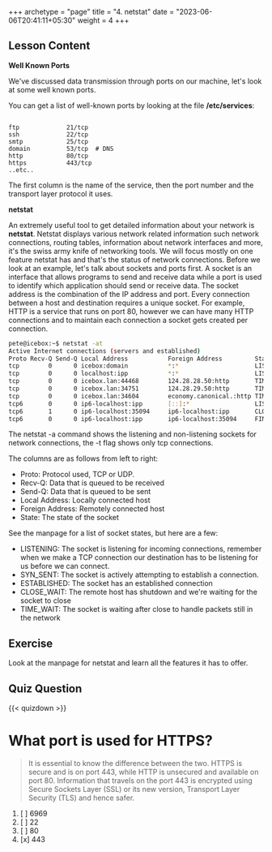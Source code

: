 +++
archetype = "page"
title = "4. netstat"
date = "2023-06-06T20:41:11+05:30"
weight = 4
+++

## Lesson Content

**Well Known Ports**

We've discussed data transmission through ports on our machine, let's look at some well known ports.

You can get a list of well-known ports by looking at the file **/etc/services**: 


```

ftp             21/tcp
ssh             22/tcp
smtp            25/tcp 
domain          53/tcp  # DNS
http            80/tcp
https           443/tcp
..etc..

```


The first column is the name of the service, then the port number and the transport layer protocol it uses.

**netstat**

An extremely useful tool to get detailed information about your network is **netstat**. Netstat displays various network related information such network connections, routing tables, information about network interfaces and more, it's the swiss army knife of networking tools. We will focus mostly on one feature netstat has and that's the status of network connections. Before we look at an example, let's talk about sockets and ports first. A socket is an interface that allows programs to send and receive data while a port is used to identify which application should send or receive data. The socket address is the combination of the IP address and port. Every connection between a host and destination requires a unique socket. For example, HTTP is a service that runs on port 80, however we can have many HTTP connections and to maintain each connection a socket gets created per connection.


```bash
pete@icebox:~$ netstat -at
Active Internet connections (servers and established)
Proto Recv-Q Send-Q Local Address           Foreign Address         State      
tcp        0      0 icebox:domain           *:*                     LISTEN     
tcp        0      0 localhost:ipp           *:*                     LISTEN     
tcp        0      0 icebox.lan:44468        124.28.28.50:http       TIME_WAIT  
tcp        0      0 icebox.lan:34751        124.28.29.50:http       TIME_WAIT  
tcp        0      0 icebox.lan:34604        economy.canonical.:http TIME_WAIT  
tcp6       0      0 ip6-localhost:ipp       [::]:*                  LISTEN     
tcp6       1      0 ip6-localhost:35094     ip6-localhost:ipp       CLOSE_WAIT 
tcp6       0      0 ip6-localhost:ipp       ip6-localhost:35094     FIN_WAIT2

```


The netstat -a command shows the listening and non-listening sockets for network connections, the -t flag shows only tcp connections. 

The columns are as follows from left to right:

* Proto: Protocol used, TCP or UDP.
* Recv-Q: Data that is queued to be received
* Send-Q: Data that is queued to be sent
* Local Address: Locally connected host
* Foreign Address: Remotely connected host
* State: The state of the socket


See the manpage for a list of socket states, but here are a few:

* LISTENING: The socket is listening for incoming connections, remember when we make a TCP connection our destination has to be listening for us before we can connect.
* SYN\_SENT: The socket is actively attempting to establish a connection.
* ESTABLISHED: The socket has an established connection
* CLOSE\_WAIT: The remote host has shutdown and we're waiting for the socket to close
* TIME\_WAIT: The socket is waiting after close to handle packets still in the network


## Exercise

Look at the manpage for netstat and learn all the features it has to offer.

## Quiz Question

{{< quizdown >}}

# What port is used for HTTPS?

> It is essential to know the difference between the two. HTTPS is secure and is on port 443, while HTTP is unsecured and available on port 80. Information that travels on the port 443 is encrypted using Secure Sockets Layer (SSL) or its new version, Transport Layer Security (TLS) and hence safer.

1. [ ] 6969
2. [ ] 22
3. [ ] 80
4. [x] 443